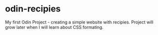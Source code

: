 # odin-recipies

My first Odin Project - creating a simple website with recipies.
Project will grow later when I will learn about CSS formating.
